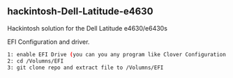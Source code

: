 ## hackintosh-Dell-Latitude-e4630
Hackintosh solution for the Dell Latitude e4630/e6430s


EFI Configuration and driver.
```sh
1: enable EFI Drive (you can you any program like Clover Configuration ... )
2: cd /Volumns/EFI
3: git clone repo and extract file to /Volumns/EFI
```
